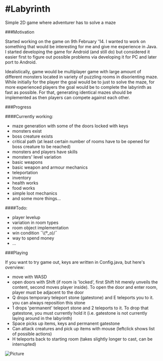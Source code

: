 #Labyrinth
=========

Simple 2D game where adventurer has to solve a maze

###Motivation

Started working on the game on 9th February '14. I wanted to work on something that would be interesting for me and give me experience in Java. I started developing the game for Android (and still do) but considered it easier first to figure out possible problems via developing it for PC and later port to Android.

Idealistically, game would be multiplayer game with large amount of different monsters located in variety of puzzling rooms in disorienting maze. While initially for the player the goal would be to just to solve the maze, for more experienced players the goal would be to complete the labyrinth as fast as possible. For that, generating identical mazes should be implemented as then players can compete against each other.

###Progress

####Currently working:
* maze generation with some of the doors locked with keys
* monsters exist
* boss creature exists
* critical path (at least certain number of rooms have to be opened for boss creature to be reached)
* monsters and players have skills
* monsters' level variation
* basic weapons
* basic weapon and armour mechanics
* teleportation
* inventory
* health works
* food works
* simple loot mechanics
* and some more things...

####Todo:
* player levelup
* variation in room types
* room object implementation
* win condition ¯\\(º_o)/¯
* way to spend money
* ...

###Playing

If you want to try game out, keys are written in Config.java, but here's overview:
* move with WASD
* open doors with Shift (if room is 'locked', first Shift hit merely unveils the content, second moves player inside). To open the door and enter room, player must be adjacent to the door
* Q drops temporary teleport stone (gatestone) and E teleports you to it. you can always reposition this stone
* 1 drops 'permanent' teleport stone and 2 teleports to it. To drop that gatestone, you must currently hold it (i.e. gatestone is not currently laying around in the labyrinth)
* Space picks up items, keys and permanent gatestone
* Can attack creatures and pick up items with mouse (leftclick shows list of possible actions)
* H teleports back to starting room (takes slightly longer to cast, can be interrupted)


![Picture](https://raw.github.com/henri5/Labyrinth/master/screenshot.png)
